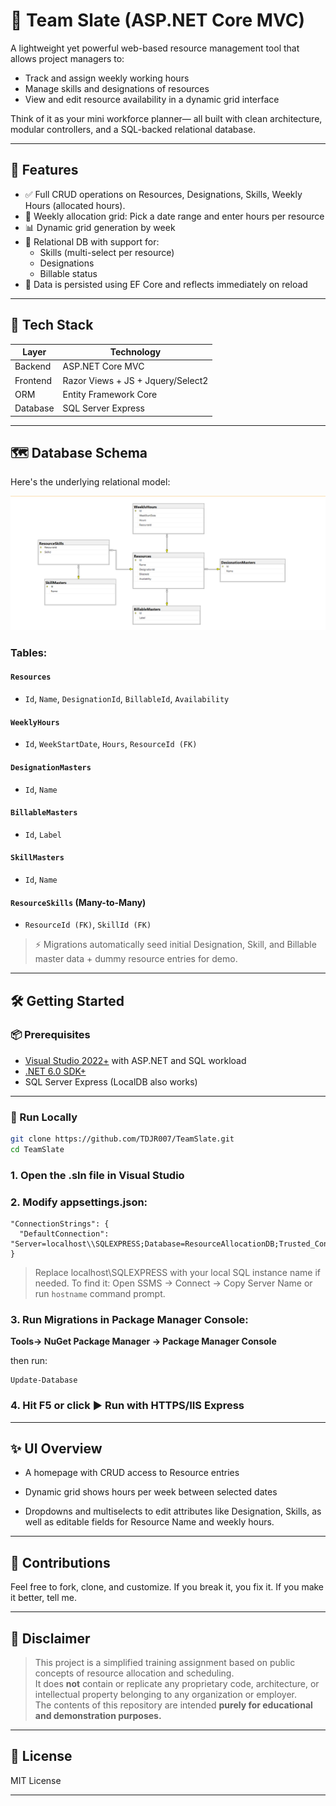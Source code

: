 # 🥏 Team Slate (ASP.NET Core MVC)

A lightweight yet powerful web-based resource management tool that allows project managers to:

- Track and assign weekly working hours
- Manage skills and designations of resources
- View and edit resource availability in a dynamic grid interface

Think of it as your mini workforce planner— all built with clean architecture, modular controllers, and a SQL-backed relational database.

---

## 🚀 Features

- ✅ Full CRUD operations on Resources, Designations, Skills, Weekly Hours (allocated hours).
- 📅 Weekly allocation grid: Pick a date range and enter hours per resource
- 📊 Dynamic grid generation by week
- 🧠 Relational DB with support for:
  - Skills (multi-select per resource)
  - Designations
  - Billable status
- 💾 Data is persisted using EF Core and reflects immediately on reload

---

## 🧱 Tech Stack

| Layer          | Technology         |
|----------------|--------------------|
| Backend        | ASP.NET Core MVC |
| Frontend       | Razor Views + JS + Jquery/Select2 |
| ORM            | Entity Framework Core |
| Database       | SQL Server Express |  |

---

## 🗺️ Database Schema

Here's the underlying relational model:

![DB Schema](./TeamSlateSchema.png)

### Tables:

#### `Resources`
- `Id`, `Name`, `DesignationId`, `BillableId`, `Availability`

#### `WeeklyHours`
- `Id`, `WeekStartDate`, `Hours`, `ResourceId (FK)`

#### `DesignationMasters`
- `Id`, `Name`

#### `BillableMasters`
- `Id`, `Label`

#### `SkillMasters`
- `Id`, `Name`

#### `ResourceSkills` (Many-to-Many)
- `ResourceId (FK)`, `SkillId (FK)`

> ⚡️ Migrations automatically seed initial Designation, Skill, and Billable master data + dummy resource entries for demo.

---

## 🛠️ Getting Started

### 📦 Prerequisites

- [Visual Studio 2022+](https://visualstudio.microsoft.com/) with ASP.NET and SQL workload
- [.NET 6.0 SDK+](https://dotnet.microsoft.com/en-us/download)
- SQL Server Express (LocalDB also works)

---

### 🧪 Run Locally

```bash
git clone https://github.com/TDJR007/TeamSlate.git
cd TeamSlate
```

### 1. Open the .sln file in Visual Studio

### 2. Modify appsettings.json:

```
"ConnectionStrings": {
  "DefaultConnection": "Server=localhost\\SQLEXPRESS;Database=ResourceAllocationDB;Trusted_Connection=True;"
}
```

>Replace localhost\\SQLEXPRESS with your local SQL instance name if needed.
To find it: Open SSMS → Connect → Copy Server Name
or run ```hostname``` command prompt.

### 3. Run Migrations in Package Manager Console:

**Tools-> NuGet Package Manager -> Package Manager Console** 

then run:

```
Update-Database
```

### 4. Hit F5 or click ▶️ Run with HTTPS/IIS Express
---

## ✨ UI Overview
- A homepage with CRUD access to Resource entries

- Dynamic grid shows hours per week between selected dates

- Dropdowns and multiselects to edit attributes like Designation, Skills, as well as editable fields for Resource Name and weekly hours.

---

## 🤝 Contributions

Feel free to fork, clone, and customize. If you break it, you fix it. If you make it better, tell me.

---

## 📜 Disclaimer

> This project is a simplified training assignment based on public concepts of resource allocation and scheduling.  
> It does **not** contain or replicate any proprietary code, architecture, or intellectual property belonging to any organization or employer.  
> The contents of this repository are intended **purely for educational and demonstration purposes.**

---

## 📜 License

MIT License 

---

